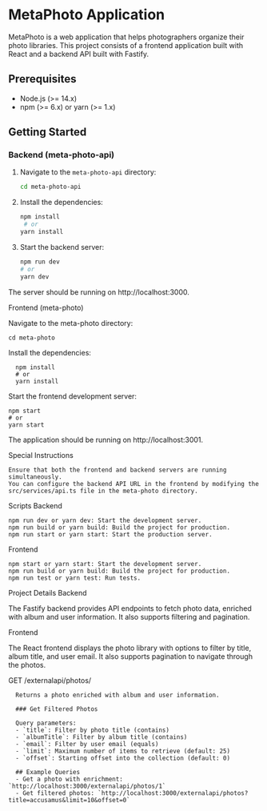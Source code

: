 # MetaPhoto Application

MetaPhoto is a web application that helps photographers organize their photo libraries. This project consists of a frontend application built with React and a backend API built with Fastify.

## Prerequisites

- Node.js (>= 14.x)
- npm (>= 6.x) or yarn (>= 1.x)

## Getting Started

### Backend (meta-photo-api)

1. Navigate to the `meta-photo-api` directory:
   ```sh
   cd meta-photo-api
   
2. Install the dependencies:
   ```sh
   npm install
    # or
   yarn install
   
3. Start the backend server:
    ```sh
   npm run dev
    # or
   yarn dev

The server should be running on http://localhost:3000.

Frontend (meta-photo)

Navigate to the meta-photo directory:

    cd meta-photo

Install the dependencies:

      npm install
      # or
      yarn install

Start the frontend development server:

    npm start
    # or
    yarn start

The application should be running on http://localhost:3001.

Special Instructions

    Ensure that both the frontend and backend servers are running simultaneously.
    You can configure the backend API URL in the frontend by modifying the src/services/api.ts file in the meta-photo directory.

Scripts
Backend

    npm run dev or yarn dev: Start the development server.
    npm run build or yarn build: Build the project for production.
    npm run start or yarn start: Start the production server.

Frontend

    npm start or yarn start: Start the development server.
    npm run build or yarn build: Build the project for production.
    npm run test or yarn test: Run tests.

Project Details
Backend

   The Fastify backend provides API endpoints to fetch photo data, enriched with album and user information. It also supports filtering and pagination.

Frontend

   The React frontend displays the photo library with options to filter by title, album title, and user email. It also supports pagination to navigate through the photos.

GET /externalapi/photos/

      Returns a photo enriched with album and user information.

      ### Get Filtered Photos

      Query parameters:
      - `title`: Filter by photo title (contains)
      - `albumTitle`: Filter by album title (contains)
      - `email`: Filter by user email (equals)
      - `limit`: Maximum number of items to retrieve (default: 25)
      - `offset`: Starting offset into the collection (default: 0)

      ## Example Queries
      - Get a photo with enrichment: `http://localhost:3000/externalapi/photos/1`
      - Get filtered photos: `http://localhost:3000/externalapi/photos?title=accusamus&limit=10&offset=0`



   
